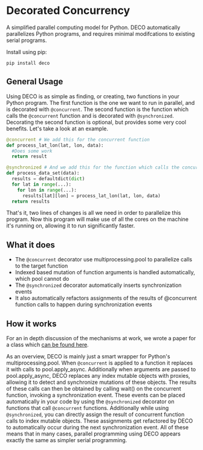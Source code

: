 Decorated Concurrency
===========

A simplified parallel computing model for Python.
DECO automatically parallelizes Python programs, and requires minimal modifcations to existing serial programs.

Install using pip:

```
pip install deco
```

General Usage
---------------

Using DECO is as simple as finding, or creating, two functions in your Python program.
The first function is the one we want to run in parallel, and is decorated with `@concurrent`.
The second function is the function which calls the `@concurrent` function and is decorated with `@synchronized`.
Decorating the second function is optional, but provides some very cool benefits.
Let's take a look at an example.


```python
@concurrent # We add this for the concurrent function
def process_lat_lon(lat, lon, data):
  #Does some work
  return result

@synchronized # And we add this for the function which calls the concurrent function
def process_data_set(data):
  results = defaultdict(dict)
  for lat in range(...):
    for lon in range(...):
      results[lat][lon] = process_lat_lon(lat, lon, data)
  return results
```

That's it, two lines of changes is all we need in order to parallelize this program.
Now this program will make use of all the cores on the machine it's running on, allowing it to run significantly faster.

What it does
-------------

 - The `@concurrent` decorator use multiprocessing.pool to parallelize calls to the target function
 - Indexed based mutation of function arguments is handled automatically, which pool cannot do
 - The `@synchronized` decorator automatically inserts synchronization events 
 - It also automatically refactors assignments of the results of @concurrent function calls to happen during synchronization events
 
How it works
-------------

For an in depth discussion of the mechanisms at work, we wrote a paper for a class
which [can be found here](https://drive.google.com/file/d/0B_olmC0u8E3gWTBmN3pydGxHdEE/view).

As an overview, DECO is mainly just a smart wrapper for Python's multiprocessing.pool.
When `@concurrent` is applied to a function it replaces it with calls to pool.apply_async.
Additionally when arguments are passed to pool.apply_async, DECO replaces any index mutable objects with proxies, allowing it to detect and synchronize mutations of these objects.
The results of these calls can then be obtained by calling wait() on the concurrent function, invoking a synchronization event.
These events can be placed automatically in your code by using the `@synchronized` decorator on functions that call `@concurrent` functions.
Additionally while using `@synchronized`, you can directly assign the result of concurrent function calls to index mutable objects.
These assignments get refactored by DECO to automatically occur during the next synchronization event.
All of these means that in many cases, parallel programming using DECO appears exactly the same as simpler serial programming.


